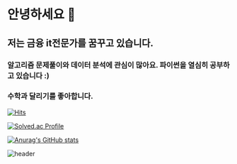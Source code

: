 # 안녕하세요 👋
## 저는 금융 it전문가를 꿈꾸고 있습니다.
### 알고리즘 문제풀이와 데이터 분석에 관심이 많아요. 파이썬을 열심히 공부하고 있습니다 :)
### 수학과 달리기를 좋아합니다.

[![Hits](https://hits.seeyoufarm.com/api/count/incr/badge.svg?url=https%3A%2F%2Fgithub.com%2FSoohyuk-Park&count_bg=%2379C83D&title_bg=%23555555&icon=prometheus.svg&icon_color=%23E7E7E7&title=hits&edge_flat=false)](https://hits.seeyoufarm.com)

[![Solved.ac Profile](http://mazassumnida.wtf/api/v2/generate_badge?boj=homeomor997)](https://solved.ac/homeomor997/)

[![Anurag's GitHub stats](https://github-readme-stats.vercel.app/api?username=Soohyuk-Park&show_icons=true&theme=cobalt)](https://github.com/Soohyuk-Park/github-readme-stats)

![header](https://capsule-render.vercel.app/api?type=wave&color=auto&height=300&section=header&text=Soohyuk's%20Github&fontSize=90)



<!--
**Soohyuk-Park/Soohyuk-Park** is a ✨ _special_ ✨ repository because its `README.md` (this file) appears on your GitHub profile.

Here are some ideas to get you started:

- 🔭 I’m currently working on ...
- 🌱 I’m currently learning ...
- 👯 I’m looking to collaborate on ...
- 🤔 I’m looking for help with ...
- 💬 Ask me about ...
- 📫 How to reach me: ...
- 😄 Pronouns: ...
- ⚡ Fun fact: ...
